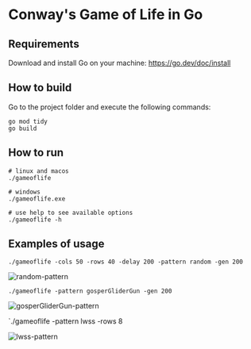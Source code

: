 # Conway's Game of Life in Go

## Requirements

Download and install Go on your machine: https://go.dev/doc/install

## How to build

Go to the project folder and execute the following commands:

```
go mod tidy
go build
```

## How to run

```
# linux and macos
./gameoflife

# windows
./gameoflife.exe

# use help to see available options
./gameoflife -h
```

## Examples of usage

`./gameoflife -cols 50 -rows 40 -delay 200 -pattern random -gen 200`

![random-pattern](https://github.com/JoDaUT/conways-game-of-life/assets/47344349/8443e8bc-92ea-4bad-8daa-93d82449f448)

`./gameoflife -pattern gosperGliderGun -gen 200`

![gosperGliderGun-pattern](https://github.com/JoDaUT/conways-game-of-life/assets/47344349/8a19a25a-aa39-410a-b743-da10a25cdf48)

`./gameoflife -pattern lwss -rows 8

![lwss-pattern](https://github.com/JoDaUT/conways-game-of-life/assets/47344349/fc76ab66-da5c-4992-8f7a-b8063d7fd775)
